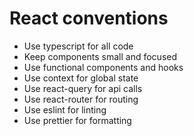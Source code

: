 # React conventions

- Use typescript for all code
- Keep components small and focused
- Use functional components and hooks
- Use context for global state
- Use react-query for api calls
- Use react-router for routing
- Use eslint for linting
- Use prettier for formatting

